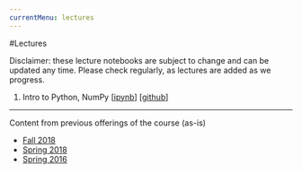 ```yaml
---
currentMenu: lectures
---
```


#Lectures

Disclaimer: these lecture notebooks are subject to change and can be updated any time.
Please check regularly, as lectures are added as we progress.

1. Intro to Python, NumPy [[ipynb](./nb/2019_winter/Lecture_1.ipynb)] [[github](https://github.com/icme/cme193/blob/gh-pages/nb/2019_winter/Lecture_1.ipynb)]

---

Content from previous offerings of the course (as-is)
* [Fall 2018](https://github.com/icme/cme193/tree/gh-pages/nb/2018_fall/)
* [Spring 2018](https://github.com/icme/cme193/tree/gh-pages/nb/2018_spring/)
* [Spring 2016](https://github.com/icme/cme193/tree/gh-pages/nb/2016_spring/)
